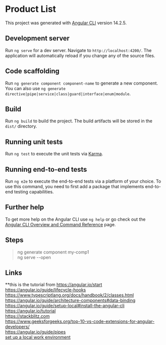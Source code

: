 # Product List
This project was generated with [Angular CLI](https://github.com/angular/angular-cli) version 14.2.5.

## Development server

Run `ng serve` for a dev server. Navigate to `http://localhost:4200/`. The application will automatically reload if you change any of the source files.

## Code scaffolding

Run `ng generate component component-name` to generate a new component. You can also use `ng generate directive|pipe|service|class|guard|interface|enum|module`.

## Build

Run `ng build` to build the project. The build artifacts will be stored in the `dist/` directory.

## Running unit tests

Run `ng test` to execute the unit tests via [Karma](https://karma-runner.github.io).

## Running end-to-end tests

Run `ng e2e` to execute the end-to-end tests via a platform of your choice. To use this command, you need to first add a package that implements end-to-end testing capabilities.

## Further help

To get more help on the Angular CLI use `ng help` or go check out the [Angular CLI Overview and Command Reference](https://angular.io/cli) page.


## Steps<br/>

> ng generate component my-comp1<br />
> ng serve --open<br />

## Links

**this is the tutorial from https://angular.io/start<br />
https://angular.io/guide/lifecycle-hooks<br />
https://www.typescriptlang.org/docs/handbook/2/classes.html<br />
https://angular.io/guide/architecture-components#data-binding<br />
https://angular.io/guide/setup-local#install-the-angular-cli<br />
https://angular.io/tutorial<br />
https://stackblitz.com<br />
https://www.geeksforgeeks.org/top-10-vs-code-extensions-for-angular-developers/<br />
https://angular.io/guide/pipes<br />
<a href="https://angular.io/guide/setup-local">set up a local work environment</a>